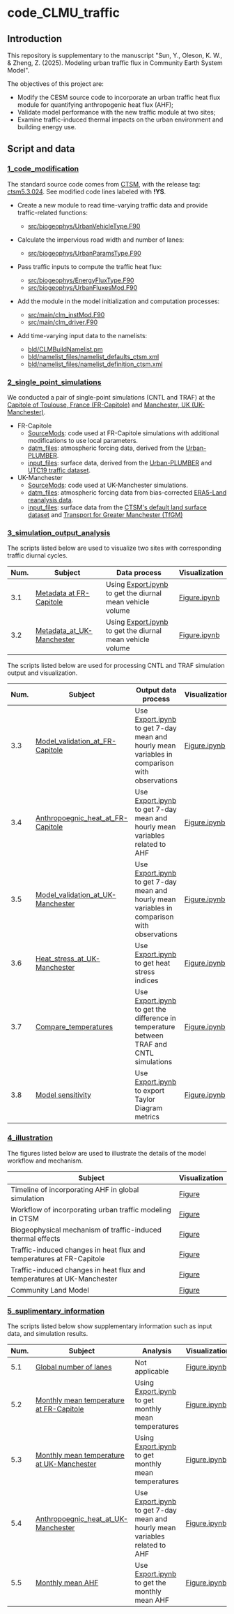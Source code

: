 # code_CLMU_traffic

## Introduction

This repository is supplementary to the manuscript "Sun, Y., Oleson, K. W., & Zheng, Z. (2025). Modeling urban traffic flux in Community Earth System Model".

The objectives of this project are:

- Modify the CESM source code to incorporate an urban traffic heat flux module for quantifying anthropogenic heat flux (AHF);
- Validate model performance with the new traffic module at two sites;
- Examine traffic-induced thermal impacts on the urban environment and building energy use.

## Script and data

### [1_code_modification](./1_code_modification)

The standard source code comes from [CTSM](https://github.com/ESCOMP/CTSM), with the release tag: [ctsm5.3.024](https://github.com/ESCOMP/CTSM/tree/ctsm5.3.024). See modified code lines labeled with **!YS**.

- Create a new module to read time-varying traffic data and provide traffic-related functions:
  - [src/biogeophys/UrbanVehicleType.F90](./1_code_modification/src/biogeophys/UrbanVehicleType.F90)

- Calculate the impervious road width and number of lanes:
  - [src/biogeophys/UrbanParamsType.F90](./1_code_modification/src/biogeophys/UrbanParamsType.F90)

- Pass traffic inputs to compute the traffic heat flux:
  - [src/biogeophys/EnergyFluxType.F90](./1_code_modification/src/biogeophys/EnergyFluxType.F90)
  - [src/biogeophys/UrbanFluxesMod.F90](./1_code_modification/src/biogeophys/UrbanFluxesMod.F90)

- Add the module in the model initialization and computation processes:
  - [src/main/clm_instMod.F90](./1_code_modification/src/main/clm_instMod.F90)
  - [src/main/clm_driver.F90](./1_code_modification/src/main/clm_driver.F90)
- Add time-varying input data to the namelists:
  - [bld/CLMBuildNamelist.pm](./1_code_modification/bld/CLMBuildNamelist.pm)
  - [bld/namelist_files/namelist_defaults_ctsm.xml](./1_code_modification/bld/namelist_files/namelist_defaults_ctsm.xml)
  - [bld/namelist_files/namelist_definition_ctsm.xml](./1_code_modification/bld/namelist_files/namelist_definition_ctsm.xml)

### [2_single_point_simulations](./2_single_point_simulations)

We conducted a pair of single-point simulations (CNTL and TRAF) at the [Capitole of Toulouse, France (FR-Capitole)](./2_single_point_simulations/FR-Capitole) and [Manchester, UK (UK-Manchester)](./2_single_point_simulations/UK-Manchester).

- FR-Capitole
  - [SourceMods](./2_single_point_simulations/FR-Capitole/SourceMods): code used at FR-Capitole simulations with additional modifications to use local parameters. 
  - [datm_files](./2_single_point_simulations/FR-Capitole/datm_files/): atmospheric forcing data, derived from the [Urban-PLUMBER](https://urban-plumber.github.io/).
  - [input_files](./2_single_point_simulations/FR-Capitole/input_files): surface data, derived from the [Urban-PLUMBER](https://urban-plumber.github.io/) and [UTC19 traffic dataset](https://utd19.ethz.ch/).
- UK-Manchester
  - [SourceMods](./2_single_point_simulations/UK-Manchester/SourceMods): code used at UK-Manchester simulations.
  - [datm_files](./2_single_point_simulations/UK-Manchester/datm_files/): atmospheric forcing data from bias-corrected [ERA5-Land reanalysis data](https://cds.climate.copernicus.eu/datasets/reanalysis-era5-land).
  - [input_files](./2_single_point_simulations/UK-Manchester/datm_files/): surface data from the [CTSM's default land surface dataset](https://svn-ccsm-inputdata.cgd.ucar.edu/trunk/inputdata/lnd/clm2/surfdata_esmf/ctsm5.3.0/) and [Transport for Greater Manchester (TfGM)](https://tfgm.com/)

### [3_simulation_output_analysis](./3_simulation_output_analysis)

The scripts listed below are used to visualize two sites with corresponding traffic diurnal cycles.

| Num. | Subject                                                      | Data process                                                 | Visualization                                                |
| ---- | ------------------------------------------------------------ | ------------------------------------------------------------ | ------------------------------------------------------------ |
| 3.1  | [Metadata at FR-Capitole](./3_simulation_output_analysis/3.1_FR-Capitole_metadata) | Using [Export.ipynb](./3_simulation_output_analysis/3.1_FR-Capitole_metadata/Export.ipynb) to get the diurnal mean vehicle volume | [Figure.ipynb](./3_simulation_output_analysis/3.1_FR-Capitole_metadata/Figure.ipynb) |
| 3.2  | [Metadata_at_UK-Manchester](./3_simulation_output_analysis/3.2_UK-Manchester_metadata) | Using [Export.ipynb](/3_simulation_output_analysis/3.2_UK-Manchester_metadata/Export.ipynb) to get the diurnal mean vehicle volume | [Figure.ipynb](./3_simulation_output_analysis/3.2_UK-Manchester_metadata/Figure.ipynb) |

The scripts listed below are used for processing CNTL and TRAF simulation output and visualization.

| Num. | Subject                                                      | Output data process                                          | Visualization                                                |
| ---- | ------------------------------------------------------------ | ------------------------------------------------------------ | ------------------------------------------------------------ |
| 3.3  | [Model_validation_at_FR-Capitole](./3_simulation_output_analysis/3.3_FR-Capitole_model_validation/) | Use [Export.ipynb](./3_simulation_output_analysis/3.3_FR-Capitole_model_validation/Export.ipynb) to get 7-day mean and hourly mean variables in comparison with observations | [Figure.ipynb](./3_simulation_output_analysis/3.3_FR-Capitole_model_validation/Figure.ipynb) |
| 3.4  | [Anthropoegnic_heat_at_FR-Capitole](./3_simulation_output_analysis/3.4_FR-Capitole_ahf) | Use [Export.ipynb](./3_simulation_output_analysis/3.4_FR-Capitole_ahf/Export.ipynb) to get 7-day mean and hourly mean variables related to AHF | [Figure.ipynb](./3_simulation_output_analysis/3.4_FR-Capitole_ahf/Figure.ipynb) |
| 3.5  | [Model_validation_at_UK-Manchester](./3_simulation_output_analysis/3.5_UK-Manchester_model_validation/) | Use [Export.ipynb](./3_simulation_output_analysis/3.5_UK-Manchester_model_validation/Export.ipynb) to get 7-day mean and hourly mean variables in comparison with observations | [Figure.ipynb](./3_simulation_output_analysis/3.5_UK-Manchester_model_validation/Figure.ipynb) |
| 3.6  | [Heat_stress_at_UK-Manchester](./3_simulation_output_analysis/3.6_UK-Manchester_heat_stress/) | Use [Export.ipynb](./3_simulation_output_analysis/3.6_UK-Manchester_heat_stress/Export.ipynb) to get heat stress indices | [Figure.ipynb](./3_simulation_output_analysis/3.6_UK-Manchester_heat_stress/Figure.ipynb) |
| 3.7  | [Compare_temperatures](./3_simulation_output_analysis/3.7_compare_temperatures/) | Use [Export.ipynb](./3_simulation_output_analysis/3.7_compare_temperatures/Export.ipynb) to get the difference in temperature between TRAF and CNTL simulations | [Figure.ipynb](./3_simulation_output_analysis/3.7_compare_temperatures/Figure.ipynb) |
| 3.8  | [Model sensitivity](./3_simulation_output_analysis/3.8_model_sensitivity) | Use [Export.ipynb](./3_simulation_output_analysis/3.8_model_sensitivity/Export.ipynb) to export Taylor Diagram metrics | [Figure.ipynb](./3_simulation_output_analysis/3.8_model_sensitivity/Figure.ipynb) |

### [4_illustration](./4_illustration)

The figures listed below are used to illustrate the details of the model workflow and mechanism.

| Subject                                                      | Visualization |
| ------------------------------------------------------------ | ------------- |
| Timeline of incorporating AHF in global simulation           | [Figure]()    |
| Workflow of incorporating urban traffic modeling in CTSM     | [Figure]()    |
| Biogeophysical mechanism of traffic-induced thermal effects  | [Figure]()    |
| Traffic-induced changes in heat flux and temperatures at FR-Capitole | [Figure]()    |
| Traffic-induced changes in heat flux and temperatures at UK-Manchester | [Figure]()    |
| Community Land Model                                         | [Figure]()    |

### [5_suplimentary_information](./5_suplimentary_information)

The scripts listed below show supplementary information such as input data, and simulation results.

| Num. | Subject                                                      | Analysis                                                     | Visualization                                                |
| ---- | ------------------------------------------------------------ | ------------------------------------------------------------ | ------------------------------------------------------------ |
| 5.1  | [Global number of lanes](./5_suplimentary_information/5.1_global_number_of_lanes/) | Not applicable                                               | [Figure.ipynb](./5_suplimentary_information/5.1_global_number_of_lanes/Figure.ipynb) |
| 5.2  | [Monthly mean temperature at FR-Capitole](./5_suplimentary_information/5.2_FR-Capitole_monthly_temperatures/) | Using [Export.ipynb](./5_suplimentary_information/5.2_FR-Capitole_monthly_temperatures/Export.ipynb) to get monthly mean temperatures | [Figure.ipynb](./5_suplimentary_information/5.2_FR-Capitole_monthly_temperatures/Figure.ipynb) |
| 5.3  | [Monthly mean temperature at UK-Manchester](./5_suplimentary_information/5.3_UK-Manchester_monthly_temperatures/) | Using [Export.ipynb](./5_sumplimentary_information/5.3_UK-Manchester_monthly_temperatures/Export.ipynb) to get monthly mean temperatures | [Figure.ipynb](./5_suplimentary_information/5.3_UK-Manchester_monthly_temperatures/Figure.ipynb) |
| 5.4  | [Anthropoegnic_heat_at_UK-Manchester](./5_suplimentary_information/5.4_UK-Manchester_ahf) | Use [Export.ipynb](./5_suplimentary_information/5.4_UK-Manchester_ahf/Export.ipynb) to get 7-day mean and hourly mean variables related to AHF | [Figure.ipynb](./5_suplimentary_information/5.4_UK-Manchester_ahf/Figure.ipynb) |
| 5.5  | [Monthly mean AHF](./5_suplimentary_information/5.5_monthly_mean_ahf) | Use [Export.ipynb](./5_suplimentary_information/5.5_monthly_mean_ahf/Export.ipynb) to get the monthly mean AHF | [Figure.ipynb](./5_suplimentary_information/5.5_monthly_mean_ahf/Figure.ipynb) |

